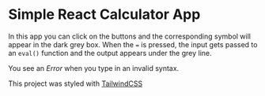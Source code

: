 # Simple React Calculator App

In this app you can click on the buttons and the corresponding symbol will appear in the dark grey box.
When the `=` is pressed, the input gets passed to an `eval()` function and the output appears under the grey line.

You see an _Error_ when you type in an invalid syntax.

This project was styled with [TailwindCSS](https://tailwindcss.com/docs/installation)
